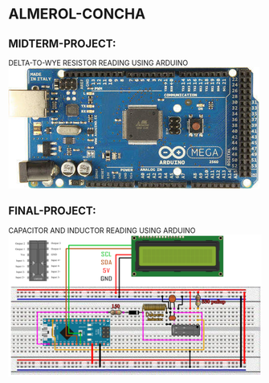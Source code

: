 # ALMEROL-CONCHA
## MIDTERM-PROJECT:
DELTA-TO-WYE RESISTOR READING USING ARDUINO
<br>
[![INSERT YOUR FRITZING PICTURE HERE](https://github.com/BSCPE-2A-EE-1-TERM-1-S-Y-19-20/09-GUARIN-MOZO/blob/master/MIDTERM-PROJECT.png)]()


## FINAL-PROJECT:
CAPACITOR AND INDUCTOR READING USING ARDUINO
<br>
[![INSERT YOUR FRITZING PICTURE HERE](https://github.com/BSCPE-2A-EE-1-TERM-1-S-Y-19-20/09-GUARIN-MOZO/blob/master/FINAL-PROJECT.png)]()
